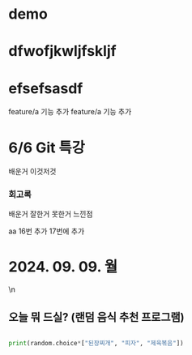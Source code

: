 # demo
# dfwofjkwljfskljf
# efsefsasdf
feature/a 기능 추가
feature/a 기능 추가

# 6/6 Git 특강
배운거 이것저것
### 회고록
배운거
잘한거
못한거
느낀점


aa 16번 추가
17번에 추가


# 2024. 09. 09. 월
\n
## 오늘 뭐 드실? (랜덤 음식 추천 프로그램)

```python

print(random.choice*["된장찌개", "피자", "제육볶음"])
